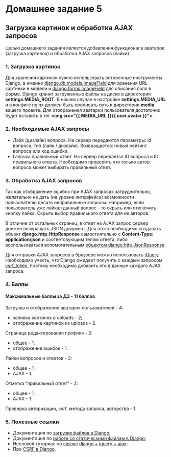 # Домашнее задание 5

## Загрузка картинок и обработка AJAX запросов

Целью домашнего задания является добавления функционала аватарок (загрузка картинок) и обработка AJAX запросов (лайки).

### 1. Загрузка картинок
Для хранения картинок нужно использовать встроенные инструменты Django, а именно [django.db.models.ImageField](https://docs.djangoproject.com/en/5.0/ref/models/fields/#imagefield) для хранения URL картинки в модели и [django.forms.ImageField](https://docs.djangoproject.com/en/5.0/ref/models/fields/#imagefield) для описания поля в форме. Django хранит загруженные файлы на диске в директории **settings.MEDIA_ROOT**. В нашем случае в настройке **settings.MEDIA_URL** и в конфиге nginx должен быть прописать путь к директории **media** вашего проекте. Для отображения аватарки пользователя достаточно будет вставить в тег **\<img src="{{ MEDIA_URL }}{{ user.avatar }}"\>**.

### 2. Необходимыe AJAX запросы
- Лайк (дизлайк) вопроса. На сервер передаются параметры: id вопроса, тип (лайк / дизлайк). Возвращается: новый рейтинг вопроса или код ошибки.
- Галочка правильный ответ. На сервер передается ID вопроса и ID правильного ответа. Необходимо проверить что только автор вопроса может выбирать правильный ответ.

### 3. Обработка AJAX запросов
Так как отображение ошибок при AJAX запросах затруднительно, желательно не дать (на уровне интерфейса) возможности пользователю делать неправильные запросы. Например, если пользователь уже лайкал данный вопрос - то скрыть или отключить кнопку лайка. Скрыть выбор правильного ответа для не авторов.

В отличие от остальных страниц, в ответ на AJAX запрос сервер должен возвращать JSON документ. Для этого необходимо создавать объект **django.http.HttpResponse** самостоятельно с **Content-Type: application/json** и соответсвующим телом ответа, либо воспользоваться вспомогательным [объектом django.http.JsonResponse](https://docs.djangoproject.com/en/5.0/ref/request-response/#jsonresponse-objects).

Для отправки AJAX запросов в браузере можно использовать [jQuery](https://api.jquery.com/jquery.ajax/).
Необходимо учесть, что Django ожидает получить с каждым запросом [csrf_token](https://docs.djangoproject.com/en/5.0/howto/csrf/#using-csrf-protection-with-ajax), поэтому необходимо добавить его в данные каждого AJAX запроса.

### 4. Баллы

#### Максимальные баллы за ДЗ - 11 баллов

Загрузка и отображение аватарок пользователей - 4:

- заливка картинок в uploads - 2;
- отображение картинок из uploads - 2.

Страница редактирования профиля - 2:

- общее - 1;
- отображение ошибок - 1.

Лайки вопросов и ответов - 2:

- общее - 1;
- AJAX - 1.

Отметка “правильный ответ” - 2:

- общее - 1;
- AJAX - 1.

Проверка авторизации, csrf, метода запроса, авторства - 1.

### 5. Полезные ссылки
- Документация по [загрузке файлов в Django](https://docs.djangoproject.com/en/5.0/ref/forms/fields/#imagefield);
- Документация по [работе со статическими файлам в Django](https://docs.djangoproject.com/en/5.0/howto/static-files/);
- Неплохой туториал по [связке django + jquery + ajax](https://realpython.com/blog/python/django-and-ajax-form-submissions/);
- Про [CSRF в Django](https://docs.djangoproject.com/en/5.0/ref/csrf/).
